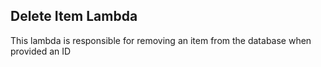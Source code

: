 ## Delete Item Lambda

This lambda is responsible for removing an item from the database when provided an ID

